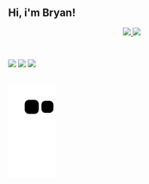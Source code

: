 ## Hi, i'm Bryan!


<div align="center">
  <a href="https://github.com/bryanrho">
  <img height="180em" src="https://github-readme-stats.vercel.app/api?username=bryanrho&show_icons=true&theme=dark&include_all_commits=true&count_private=true"/>
  <img height="180em" src="https://github-readme-stats.vercel.app/api/top-langs/?username=bryanrho&layout=compact&langs_count=7&theme=dark"/>
</div>
  
  ##
  
<br />  
  
 
<div> 
  <a href="https://instagram.com/bryanrho" target="_blank"><img src="https://img.shields.io/badge/-Instagram-%23E4405F?style=for-the-badge&logo=instagram&logoColor=white" target="_blank"></a>
  <a href = "mailto:bryanhoffmanndev@gmail.com"><img src="https://img.shields.io/badge/-Gmail-%23333?style=for-the-badge&logo=gmail&logoColor=white" target="_blank"></a>
  <a href="https://www.linkedin.com/in/bryanrhoffmann/" target="_blank"><img src="https://img.shields.io/badge/-LinkedIn-%230077B5?style=for-the-badge&logo=linkedin&logoColor=white" target="_blank"></a> 
 
 </div>
  
   ##

  ![Snake animation](https://github.com/bryanrho/bryanrho/blob/output/github-contribution-grid-snake.svg)
